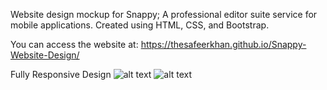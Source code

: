 Website design mockup for Snappy; A professional editor suite service for mobile applications. Created using HTML, CSS, and Bootstrap.

You can access the website at:  https://thesafeerkhan.github.io/Snappy-Website-Design/

Fully Responsive Design
![alt text](https://github.com/[thesafeerkhan]/[Snappy-Website-Design]/images/pagescreen1.jpg?raw=true)
![alt text](https://github.com/[thesafeerkhan]/[Snappy-Website-Design]/images/pagescreen2.jpg?raw=true)
